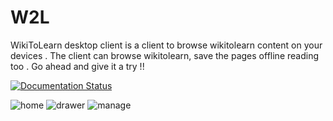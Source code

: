 # W2L
WikiToLearn desktop client is a client to browse wikitolearn content on your devices . The client can browse wikitolearn, save the pages offline reading too . Go ahead and give it a try !!

[![Documentation Status](https://readthedocs.org/projects/wtld/badge/?version=latest)](http://wtld.readthedocs.io/en/latest/?badge=latest)


![home](https://s32.postimg.org/5u2eg7trp/home.png)
![drawer](https://s32.postimg.org/mgwdqs779/draw.png)
![manage](https://s31.postimg.org/6uyiawx57/manage.png)
